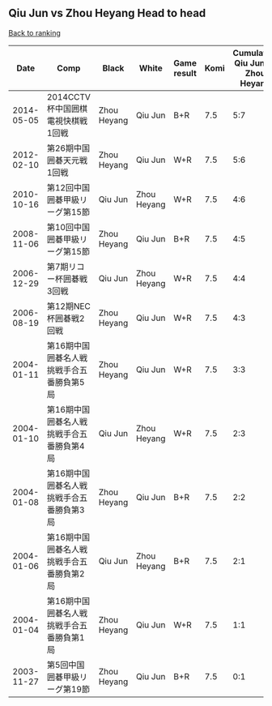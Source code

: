 ## Qiu Jun vs Zhou Heyang Head to head

[Back to ranking](../../index.md)




| **Date** | **Comp** | **Black** | **White** | **Game result** | **Komi** | **Cumulative Qiu Jun vs Zhou Heyang** | **Qiu Jun streak** | **Zhou Heyang streak** | 
| --- | --- | --- | --- | --- | --- | --- | --- | --- |
| 2014-05-05 | 2014CCTV杯中国囲棋電視快棋戦1回戦 | Zhou Heyang | Qiu Jun | B+R | 7.5 | 5:7 | 0 | 1 | 
| 2012-02-10 | 第26期中国囲碁天元戦1回戦 | Zhou Heyang | Qiu Jun | W+R | 7.5 | 5:6 | 1 | 0 | 
| 2010-10-16 | 第12回中国囲碁甲級リーグ第15節 | Qiu Jun | Zhou Heyang | W+R | 7.5 | 4:6 | 0 | 3 | 
| 2008-11-06 | 第10回中国囲碁甲級リーグ第15節 | Zhou Heyang | Qiu Jun | B+R | 7.5 | 4:5 | 0 | 2 | 
| 2006-12-29 | 第7期リコー杯囲碁戦3回戦 | Qiu Jun | Zhou Heyang | W+R | 7.5 | 4:4 | 0 | 1 | 
| 2006-08-19 | 第12期NEC杯囲碁戦2回戦 | Zhou Heyang | Qiu Jun | W+R | 7.5 | 4:3 | 2 | 0 | 
| 2004-01-11 | 第16期中国囲碁名人戦挑戦手合五番勝負第5局 | Zhou Heyang | Qiu Jun | W+R | 7.5 | 3:3 | 1 | 0 | 
| 2004-01-10 | 第16期中国囲碁名人戦挑戦手合五番勝負第4局 | Qiu Jun | Zhou Heyang | W+R | 7.5 | 2:3 | 0 | 2 | 
| 2004-01-08 | 第16期中国囲碁名人戦挑戦手合五番勝負第3局 | Zhou Heyang | Qiu Jun | B+R | 7.5 | 2:2 | 0 | 1 | 
| 2004-01-06 | 第16期中国囲碁名人戦挑戦手合五番勝負第2局 | Qiu Jun | Zhou Heyang | B+R | 7.5 | 2:1 | 2 | 0 | 
| 2004-01-04 | 第16期中国囲碁名人戦挑戦手合五番勝負第1局 | Zhou Heyang | Qiu Jun | W+R | 7.5 | 1:1 | 1 | 0 | 
| 2003-11-27 | 第5回中国囲碁甲級リーグ第19節 | Zhou Heyang | Qiu Jun | B+R | 7.5 | 0:1 | 0 | 1 |




